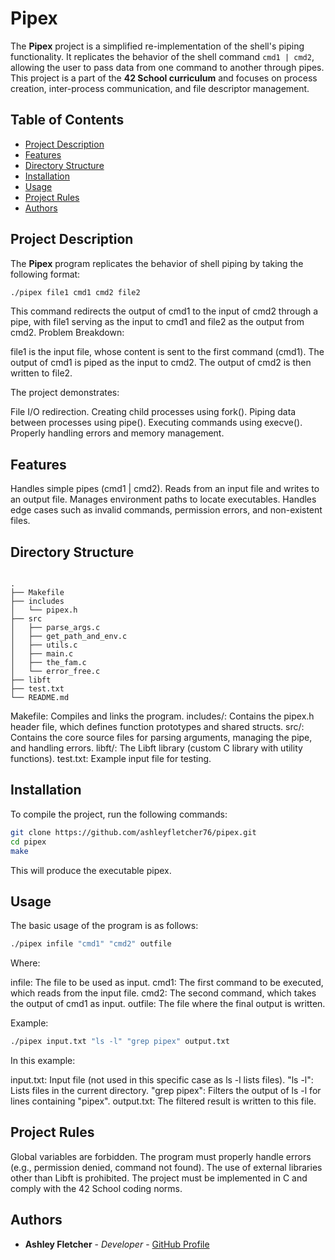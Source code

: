 # Pipex

The **Pipex** project is a simplified re-implementation of the shell's piping functionality. It replicates the behavior of the shell command `cmd1 | cmd2`, allowing the user to pass data from one command to another through pipes. This project is a part of the **42 School curriculum** and focuses on process creation, inter-process communication, and file descriptor management.

## Table of Contents
- [Project Description](#project-description)
- [Features](#features)
- [Directory Structure](#directory-structure)
- [Installation](#installation)
- [Usage](#usage)
- [Project Rules](#project-rules)
- [Authors](#authors)

## Project Description

The **Pipex** program replicates the behavior of shell piping by taking the following format:

```bash
./pipex file1 cmd1 cmd2 file2
```

This command redirects the output of cmd1 to the input of cmd2 through a pipe, with file1 serving as the input to cmd1 and file2 as the output from cmd2.
Problem Breakdown:

file1 is the input file, whose content is sent to the first command (cmd1).
The output of cmd1 is piped as the input to cmd2.
The output of cmd2 is then written to file2.

The project demonstrates:

File I/O redirection.
Creating child processes using fork().
Piping data between processes using pipe().
Executing commands using execve().
Properly handling errors and memory management.

## Features

Handles simple pipes (cmd1 | cmd2).
Reads from an input file and writes to an output file.
Manages environment paths to locate executables.
Handles edge cases such as invalid commands, permission errors, and non-existent files.

## Directory Structure

```plaintext

.
├── Makefile
├── includes
│   └── pipex.h
├── src
│   ├── parse_args.c
│   ├── get_path_and_env.c
│   ├── utils.c
│   ├── main.c
│   ├── the_fam.c
│   └── error_free.c
├── libft
├── test.txt
└── README.md
```

Makefile: Compiles and links the program.
includes/: Contains the pipex.h header file, which defines function prototypes and shared structs.
src/: Contains the core source files for parsing arguments, managing the pipe, and handling errors.
libft/: The Libft library (custom C library with utility functions).
test.txt: Example input file for testing.

## Installation

To compile the project, run the following commands:

```bash
git clone https://github.com/ashleyfletcher76/pipex.git
cd pipex
make
```

This will produce the executable pipex.

## Usage

The basic usage of the program is as follows:

```bash
./pipex infile "cmd1" "cmd2" outfile
```

Where:

infile: The file to be used as input.
cmd1: The first command to be executed, which reads from the input file.
cmd2: The second command, which takes the output of cmd1 as input.
outfile: The file where the final output is written.

Example:

```bash
./pipex input.txt "ls -l" "grep pipex" output.txt
```

In this example:

input.txt: Input file (not used in this specific case as ls -l lists files).
"ls -l": Lists files in the current directory.
"grep pipex": Filters the output of ls -l for lines containing "pipex".
output.txt: The filtered result is written to this file.

## Project Rules

Global variables are forbidden.
The program must properly handle errors (e.g., permission denied, command not found).
The use of external libraries other than Libft is prohibited.
The project must be implemented in C and comply with the 42 School coding norms.

## Authors

- **Ashley Fletcher** - *Developer* - [GitHub Profile](https://github.com/ashleyfletcher76)
